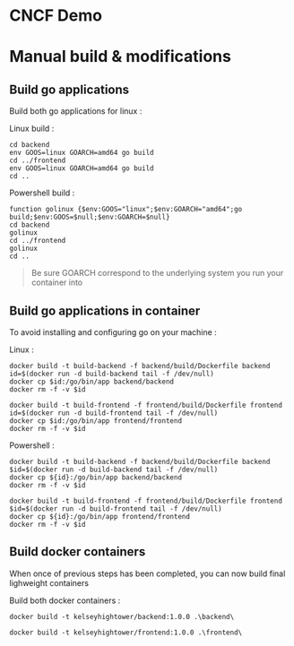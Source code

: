 # CNCF Demo

# Manual build & modifications

## Build go applications

Build both go applications for linux :

Linux build :
```
cd backend
env GOOS=linux GOARCH=amd64 go build
cd ../frontend
env GOOS=linux GOARCH=amd64 go build
cd ..
```

Powershell build :
```
function golinux {$env:GOOS="linux";$env:GOARCH="amd64";go build;$env:GOOS=$null;$env:GOARCH=$null}
cd backend
golinux
cd ../frontend
golinux
cd ..
```

> Be sure GOARCH correspond to the underlying system you run your container into

## Build go applications in container

To avoid installing and configuring go on your machine :

Linux :
```
docker build -t build-backend -f backend/build/Dockerfile backend
id=$(docker run -d build-backend tail -f /dev/null)
docker cp $id:/go/bin/app backend/backend
docker rm -f -v $id

docker build -t build-frontend -f frontend/build/Dockerfile frontend
id=$(docker run -d build-frontend tail -f /dev/null)
docker cp $id:/go/bin/app frontend/frontend
docker rm -f -v $id

```

Powershell :
```
docker build -t build-backend -f backend/build/Dockerfile backend
$id=$(docker run -d build-backend tail -f /dev/null)
docker cp ${id}:/go/bin/app backend/backend
docker rm -f -v $id

docker build -t build-frontend -f frontend/build/Dockerfile frontend
$id=$(docker run -d build-frontend tail -f /dev/null)
docker cp ${id}:/go/bin/app frontend/frontend
docker rm -f -v $id

```

## Build docker containers

When once of previous steps has been completed, you can now build final lighweight containers

Build both docker containers :

```
docker build -t kelseyhightower/backend:1.0.0 .\backend\

docker build -t kelseyhightower/frontend:1.0.0 .\frontend\

```
